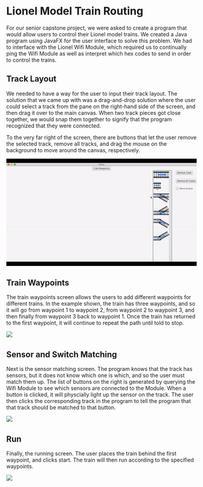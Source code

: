 # Lionel Model Train Routing

For our senior capstone project, we were asked to create a program that would allow users to control their Lionel model trains.  We created a Java program using JavaFX for the user interface to solve this problem.  We had to interface with the Lionel Wifi Module, which required us to continually ping the Wifi Module as well as interpret which hex codes to send in order to control the trains.

## Track Layout

We needed to have a way for the user to input their track layout.  The solution that we came up with was a drag-and-drop solution where the user could select a track from the pane on the right-hand side of the screen, and then drag it over to the main canvas.  When two track pieces got close together, we would snap them together to signify that the program recognized that they were connected.

To the very far right of the screen, there are buttons that let the user remove the selected track, remove all tracks, and drag the mouse on the background to move around the canvas, respectively.

![](first.gif)

## Train Waypoints

The train waypoints screen allows the users to add different waypoints for different trains.  In the example shown, the train has three waypoints, and so it will go from waypoint 1 to waypoint 2, from waypoint 2 to waypoint 3, and then finally from waypoint 3 back to waypoint 1.  Once the train has returned to the first waypoint, it will continue to repeat the path until told to stop.

![](second.gif)

## Sensor and Switch Matching

Next is the sensor matching screen.  The program knows that the track has sensors, but it does not know which one is which, and so the user must match them up. The list of buttons on the right is generated by querying the Wifi Module to see which sensors are connected to the Module.  When a button is clicked, it will physcially light up the sensor on the track.  The user then clicks the corresponding track in the program to tell the program that that track should be matched to that button.

![](third.gif)

## Run

Finally, the running screen.  The user places the train behind the first waypoint, and clicks start.  The train will then run according to the specified waypoints.

![](fourth.gif)


